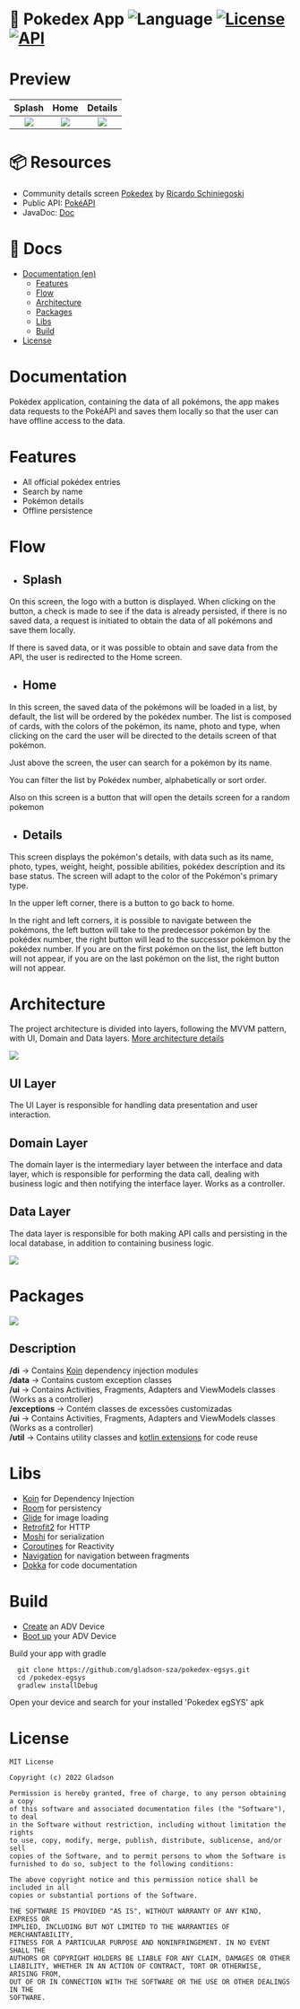 # 📱 Pokedex App ![Language](https://img.shields.io/badge/language-Kotlin-orange.svg) [![License](https://img.shields.io/badge/license-Mit-blue.svg)](https://github.com/gladson-sza/pokedex-egsys/blob/master/LICENSE) [![API](https://img.shields.io/badge/API-21%2B-brightgreen.svg?style=flat)](https://android-arsenal.com/api?level=21)

# Preview
  Splash    |         Home      |       Details        |
:-------------------------:|:-------------------------:|:-------------------------:
![](https://github.com/gladson-sza/pokedex-egsys/blob/master/documents/screen_shot_splash.png)  |  ![](https://github.com/gladson-sza/pokedex-egsys/blob/master/documents/screen_shot_home.png) | ![](https://github.com/gladson-sza/pokedex-egsys/blob/master/documents/screen_shot_details.png)

# 📦 Resources

* Community details screen [Pokedex](https://www.figma.com/community/file/979132880663340794) by [Ricardo Schiniegoski](https://www.figma.com/@ricardohs)  
* Public API: [PokéAPI](https://pokeapi.co/) 
* JavaDoc: [Doc](https://github.com/gladson-sza/pokedex-egsys/blob/master/documents/javadoc/index.md)

# 📄 Docs

* [Documentation (en)](#documentation)
  * [Features](#features)
  * [Flow](#flow)
  * [Architecture](#architecture)
  * [Packages](#packages)
  * [Libs](#libs)
  * [Build](#build)
* [License](#license)

# Documentation
Pokédex application, containing the data of all pokémons, the app makes data requests to the PokéAPI and saves them locally so that the user can have offline access to the data.

# Features
* All official pokédex entries
* Search by name
* Pokémon details
* Offline persistence

# Flow

* ## Splash
On this screen, the logo with a button is displayed. When clicking on the button, a check is made to see if the data is already persisted, if there is no saved data, a request is initiated to obtain the data of all pokémons and save them locally.

If there is saved data, or it was possible to obtain and save data from the API, the user is redirected to the Home screen.

* ## Home
In this screen, the saved data of the pokémons will be loaded in a list, by default, the list will be ordered by the pokédex number. The list is composed of cards, with the colors of the pokémon, its name, photo and type, when clicking on the card the user will be directed to the details screen of that pokémon.

Just above the screen, the user can search for a pokémon by its name.

You can filter the list by Pokédex number, alphabetically or sort order.

Also on this screen is a button that will open the details screen for a random pokemon

* ## Details
This screen displays the pokémon's details, with data such as its name, photo, types, weight, height, possible abilities, pokédex description and its base status. The screen will adapt to the color of the Pokémon's primary type.

In the upper left corner, there is a button to go back to home.

In the right and left corners, it is possible to navigate between the pokémons, the left button will take to the predecessor pokémon by the pokédex number, the right button will lead to the successor pokémon by the pokédex number. If you are on the first pokémon on the list, the left button will not appear, if you are on the last pokémon on the list, the right button will not appear.

# Architecture
The project architecture is divided into layers, following the MVVM pattern, with UI, Domain and Data layers. [More architecture details](https://developer.android.com/jetpack/guide)

![](https://github.com/gladson-sza/pokedex-egsys/blob/master/documents/layer_diagram.png) 

## UI Layer
The UI Layer is responsible for handling data presentation and user interaction.

## Domain Layer
The domain layer is the intermediary layer between the interface and data layer, which is responsible for performing the data call, dealing with business logic and then notifying the interface layer. Works as a controller.

## Data Layer
The data layer is responsible for both making API calls and persisting in the local database, in addition to containing business logic.

![](https://github.com/gladson-sza/pokedex-egsys/blob/master/documents/data_diagram.png)

# Packages
![](https://github.com/gladson-sza/pokedex-egsys/blob/master/documents/packages.png) 

## Description

**/di** &rarr; Contains [Koin](https://insert-koin.io/) dependency injection modules  
**/data** &rarr; Contains custom exception classes  
**/ui** &rarr; Contains Activities, Fragments, Adapters and ViewModels classes (Works as a controller)  
**/exceptions** &rarr; Contém classes de excessões customizadas  
**/ui** &rarr; Contains Activities, Fragments, Adapters and ViewModels classes (Works as a controller)  
**/util** &rarr; Contains utility classes and [kotlin extensions](https://kotlinlang.org/docs/extensions.html) for code reuse

# Libs
* [Koin](https://insert-koin.io/) for Dependency Injection
* [Room](https://developer.android.com/training/data-storage/room) for persistency
* [Glide](https://github.com/bumptech/glide) for image loading
* [Retrofit2](https://square.github.io/retrofit/) for HTTP
* [Moshi](https://github.com/square/moshi) for serialization
* [Coroutines](https://developer.android.com/kotlin/coroutines) for Reactivity
* [Navigation](https://developer.android.com/guide/navigation) for navigation between fragments
* [Dokka](https://github.com/Kotlin/dokka) for code documentation

# Build

* [Create](https://developer.android.com/studio/run/managing-avds#createavd) an ADV Device
* [Boot up](https://developer.android.com/studio/run/managing-avds#emulator) your ADV Device


Build your app with gradle
```shell
  git clone https://github.com/gladson-sza/pokedex-egsys.git
  cd /pokedex-egsys
  gradlew installDebug
```
Open your device and search for your installed 'Pokedex egSYS' apk

# License

    MIT License

    Copyright (c) 2022 Gladson

    Permission is hereby granted, free of charge, to any person obtaining a copy
    of this software and associated documentation files (the "Software"), to deal
    in the Software without restriction, including without limitation the rights
    to use, copy, modify, merge, publish, distribute, sublicense, and/or sell
    copies of the Software, and to permit persons to whom the Software is
    furnished to do so, subject to the following conditions:

    The above copyright notice and this permission notice shall be included in all
    copies or substantial portions of the Software.

    THE SOFTWARE IS PROVIDED "AS IS", WITHOUT WARRANTY OF ANY KIND, EXPRESS OR
    IMPLIED, INCLUDING BUT NOT LIMITED TO THE WARRANTIES OF MERCHANTABILITY,
    FITNESS FOR A PARTICULAR PURPOSE AND NONINFRINGEMENT. IN NO EVENT SHALL THE
    AUTHORS OR COPYRIGHT HOLDERS BE LIABLE FOR ANY CLAIM, DAMAGES OR OTHER
    LIABILITY, WHETHER IN AN ACTION OF CONTRACT, TORT OR OTHERWISE, ARISING FROM,
    OUT OF OR IN CONNECTION WITH THE SOFTWARE OR THE USE OR OTHER DEALINGS IN THE
    SOFTWARE.
